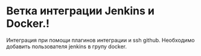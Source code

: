 # Ветка интеграции Jenkins и Docker.!
Интеграция при помощи плагинoв интеграции и ssh github.
Необходимо добавить пользователя jenkins в групу docker.

